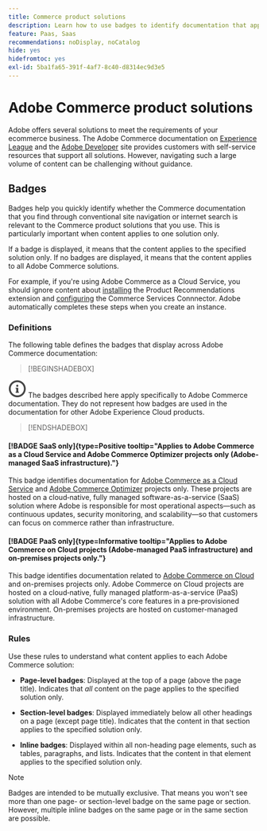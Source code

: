 ```yaml
---
title: Commerce product solutions
description: Learn how to use badges to identify documentation that applies to different Adobe Commerce solutions (SaaS, PaaS, on-premises).
feature: Paas, Saas
recommendations: noDisplay, noCatalog
hide: yes
hidefromtoc: yes
exl-id: 5ba1fa65-391f-4af7-8c40-d8314ec9d3e5
---
```

# Adobe Commerce product solutions

Adobe offers several solutions to meet the requirements of your ecommerce business. The Adobe Commerce documentation on [Experience League](https://experienceleague.adobe.com/en/docs/commerce) and the [Adobe Developer](https://developer.adobe.com/commerce/docs/) site provides customers with self-service resources that support all solutions. However, navigating such a large volume of content can be challenging without guidance.

## Badges

Badges help you quickly identify whether the Commerce documentation that you find through conventional site navigation or internet search is relevant to the Commerce product solutions that you use. This is particularly important when content applies to one solution only.

If a badge is displayed, it means that the content applies to the specified solution only. If no badges are displayed, it means that the content applies to all Adobe Commerce solutions.

For example, if you're using Adobe Commerce as a Cloud Service, you should ignore content about [installing](../product-recommendations/install-configure.md#install-product-recommendations) the Product Recommendations extension and [configuring](../product-recommendations/install-configure.md#configure-product-recommendations) the Commerce Services Connnector. Adobe automatically completes these steps when you create an instance.

### Definitions

The following table defines the badges that display across Adobe Commerce documentation:

>[!BEGINSHADEBOX]

![info](../cloud-service/assets/Smock_InfoOutline_18_N.svg) The badges described here apply specifically to Adobe Commerce documentation. They do not represent how badges are used in the documentation for other Adobe Experience Cloud products.

>[!ENDSHADEBOX]

#### [!BADGE SaaS only]{type=Positive tooltip="Applies to Adobe Commerce as a Cloud Service and Adobe Commerce Optimizer projects only (Adobe-managed SaaS infrastructure)."}

This badge identifies documentation for [Adobe Commerce as a Cloud Service](../cloud-service/overview.md) and [Adobe Commerce Optimizer](../optimizer/overview.md) projects only. These projects are hosted on a cloud‑native, fully managed software-as-a-service (SaaS) solution where Adobe is responsible for most operational aspects—such as continuous updates, security monitoring, and scalability—so that customers can focus on commerce rather than infrastructure.

#### [!BADGE PaaS only]{type=Informative tooltip="Applies to Adobe Commerce on Cloud projects (Adobe-managed PaaS infrastructure) and on-premises projects only."}

This badge identifies documentation related to [Adobe Commerce on Cloud](https://experienceleague.adobe.com/en/docs/commerce-on-cloud/user-guide/overview) and on-premises projects only. Adobe Commerce on Cloud projects are hosted on a cloud‑native, fully managed platform-as-a-service (PaaS) solution with all Adobe Commerce's core features in a pre‑provisioned environment. On-premises projects are hosted on customer-managed infrastructure.

### Rules

Use these rules to understand what content applies to each Adobe Commerce solution:

- **Page-level badges**: Displayed at the top of a page (above the page title). Indicates that _all_ content on the page applies to the specified solution only.

- **Section-level badges**: Displayed immediately below all other headings on a page (except page title). Indicates that the content in that section applies to the specified solution only.

- **Inline badges**: Displayed within all non-heading page elements, such as tables, paragraphs, and lists. Indicates that the content in that element applies to the specified solution only.

>[!NOTE]
>
>Badges are intended to be mutually exclusive. That means you won't see more than one page- or section-level badge on the same page or section. However, multiple inline badges on the same page or in the same section are possible.
